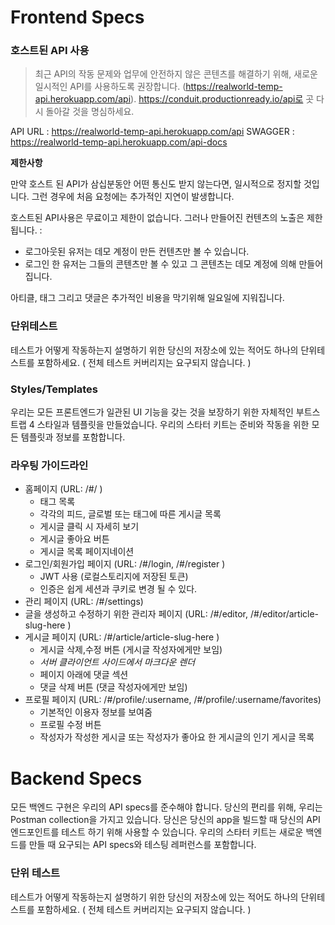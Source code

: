 
# Frontend Specs
### 호스트된 API 사용
> 최근 API의 작동 문제와 업무에 안전하지 않은 콘텐츠를 해결하기 위해, 새로운 일시적인 API를 사용하도록 권장합니다. (https://realworld-temp-api.herokuapp.com/api). https://conduit.productionready.io/api로 곳 다시 돌아갈 것을 명심하세요.

API URL : https://realworld-temp-api.herokuapp.com/api
SWAGGER : https://realworld-temp-api.herokuapp.com/api-docs

**제한사항**

만약 호스트 된 API가 삼십분동안 어떤 통신도 받지 않는다면, 일시적으로 정지할 것입니다. 그런 경우에 처음 요청에는 추가적인 지연이 발생합니다.

호스트된 API사용은 무료이고 제한이 없습니다. 그러나 만들어진 컨텐츠의 노출은 제한됩니다. :
- 로그아웃된 유저는 데모 계정이 만든 컨텐츠만 볼 수 있습니다.
- 로그인 한 유저는 그들의 콘텐츠만 볼 수 있고 그 콘텐츠는 데모 계정에 의해 만들어집니다.

아티클, 태그 그리고 댓글은 추가적인 비용을 막기위해 일요일에 지워집니다.

### 단위테스트
테스트가 어떻게 작동하는지 설명하기 위한 당신의 저장소에 있는 적어도 하나의 단위테스트를 포함하세요. ( 전체 테스트 커버리지는 요구되지 않습니다. )

### Styles/Templates
우리는 모든 프론트엔드가 일관된 UI 기능을 갖는 것을 보장하기 위한 자체적인 부트스트랩 4 스타일과 템플릿을 만들었습니다. 우리의 스타터 키트는 준비와 작동을 위한 모든 템플릿과 정보를 포함합니다. 

### 라우팅 가이드라인
- 홈페이지 (URL: /#/ )
  - 태그 목록
  - 각각의 피드, 글로벌 또는 태그에 따른 게시글 목록 
  - 게시글 클릭 시 자세히 보기
  - 게시글 좋아요 버튼
  - 게시글 목록 페이지네이션
- 로그인/회원가입 페이지 (URL: /#/login, /#/register )
  - JWT 사용 (로컬스토리지에 저장된 토큰)
  - 인증은 쉽게 세션과 쿠키로 변경 될 수 있다. 
- 관리 페이지 (URL: /#/settings)
- 글을 생성하고 수정하기 위한 관리자 페이지 (URL: /#/editor, /#/editor/article-slug-here )
- 게시글 페이지 (URL: /#/article/article-slug-here )
  - 게시글 삭제,수정 버튼 (게시글 작성자에게만 보임)
  - _서버 클라이언트 사이드에서 마크다운 렌더_
  - 페이지 아래에 댓글 섹션
  - 댓글 삭제 버튼 (댓글 작성자에게만 보임)
- 프로필 페이지 (URL: /#/profile/:username, /#/profile/:username/favorites)
  - 기본적인 이용자 정보를 보여줌
  - 프로필 수정 버튼
  - 작성자가 작성한 게시글 또는 작성자가 좋아요 한 게시글의 인기 게시글 목록

# Backend Specs
모든 백엔드 구현은 우리의 API specs를 준수해야 합니다.
당신의 편리를 위해, 우리는 Postman collection을 가지고 있습니다. 
당신은 당신의 app을 빌드할 때 당신의 API 엔드포인트를 테스트 하기 위해 사용할 수 있습니다. 
우리의 스타터 키트는 새로운 백엔드를 만들 때 요구되는 API specs와 테스팅 레퍼런스를 포함합니다. 

### 단위 테스트
테스트가 어떻게 작동하는지 설명하기 위한 당신의 저장소에 있는 적어도 하나의 단위테스트를 포함하세요. ( 전체 테스트 커버리지는 요구되지 않습니다. )
